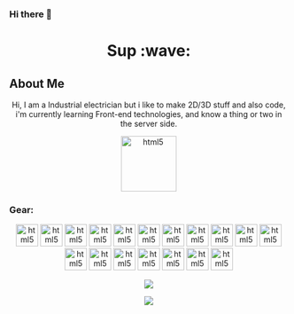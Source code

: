 ### Hi there 👋

<h1 align="center"> Sup :wave: </h1>

<h2> About Me </h2>

<p align="center">
  Hi, I am a Industrial electrician but i like to make 2D/3D stuff and also code, i'm
  currently learning Front-end technologies, and know a thing or two in the server side.
</p>

<p align="center">
<img
      src="https://cdn.jsdelivr.net/gh/cgmark101/blog@main/static/img/akane.logo.svg" alt="html5" width="100" height="100"
      style="max-width:100%;">
</p>

<h3>Gear:</h3>

<p align="center">
  <a href="https://fastapi.tiangolo.com/" target="_blank"><img
      src="https://cdn.jsdelivr.net/gh/cgmark101/CDN-stuff@main/dist/img/fastapi.svg" alt="html5" width="40" height="40"
      style="max-width:100%;"></a>
  <a href="https://www.python.org/" target="_blank"><img
      src="https://cdn.jsdelivr.net/gh/cgmark101/CDN-stuff@main/dist/img/python-icon.svg" alt="html5" width="40"
      height="40" style="max-width:100%;"></a>
  <a href="https://github.com/pypa/pip" target="_blank"><img
      src="https://cdn.jsdelivr.net/gh/cgmark101/CDN-stuff@main/dist/img/python-pip-logo.svg" alt="html5" width="40"
      height="40" style="max-width:100%;"></a>
  <a href="https://blender.org" target="_blank"><img
      src="https://cdn.jsdelivr.net/gh/cgmark101/CDN-stuff@main/dist/img/blender.svg" alt="html5" width="40" height="40"
      style="max-width:100%;"></a>
  <a href="https://flask.palletsprojects.com/en/master/" target="_blank"><img
      src="https://www.vectorlogo.zone/logos/pocoo_flask/pocoo_flask-icon.svg" alt="html5" width="40"
      height="40" style="max-width:100%;"></a>
  <a href="https://www.djangoproject.com/" target="_blank"><img
      src="https://cdn.jsdelivr.net/gh/cgmark101/CDN-stuff@main/dist/img/djangoproject-icon.svg" alt="html5" width="40"
      height="40" style="max-width:100%;"></a>
  <a href="https://deta.sh" target="_blank"><img
      src="https://cdn.jsdelivr.net/gh/cgmark101/CDN-stuff@main/dist/img/deta.svg" alt="html5" width="40" height="40"
      style="max-width:100%;"></a>
  <a href="https://html.spec.whatwg.org/" target="_blank"><img
      src="https://cdn.jsdelivr.net/gh/cgmark101/CDN-stuff@main/dist/img/html5-original-wordmark.svg" alt="html5"
      width="40" height="40" style="max-width:100%;"></a>
  <a href="https://www.w3.org/Style/CSS/" target="_blank"><img
      src="https://cdn.jsdelivr.net/gh/cgmark101/CDN-stuff@main/dist/img/css3-original-wordmark.svg" alt="html5"
      width="40" height="40" style="max-width:100%;"></a>
  <a href="https://www.javascript.com/" target="_blank"><img
      src="https://cdn.jsdelivr.net/gh/cgmark101/CDN-stuff@main/dist/img/javascript-original.svg" alt="html5" width="40"
      height="40" style="max-width:100%;"></a>
  <a href="https://expressjs.com/" target="_blank"><img
      src="https://www.vectorlogo.zone/logos/expressjs/expressjs-icon.svg" alt="html5" width="40" height="40"
      style="max-width:100%;"></a>
  <a href="https://nodejs.org/" target="_blank"><img src="https://www.vectorlogo.zone/logos/nodejs/nodejs-icon.svg"
      alt="html5" width="40" height="40" style="max-width:100%;"></a>
  <a href="https://www.npmjs.com/" target="_blank"><img src="https://www.vectorlogo.zone/logos/npmjs/npmjs-icon.svg"
      alt="html5" width="40" height="40" style="max-width:100%;"></a>
  <a href="https://www.mysql.com/" target="_blank"><img src="https://www.vectorlogo.zone/logos/mysql/mysql-icon.svg"
      alt="html5" width="40" height="40" style="max-width:100%;"></a>
  <a href="https://www.postgresql.org/" target="_blank"><img
      src="https://www.vectorlogo.zone/logos/postgresql/postgresql-icon.svg" alt="html5" width="40" height="40"
      style="max-width:100%;"></a>
  <a href="https://www.mongodb.com/" target="_blank"><img
      src="https://www.vectorlogo.zone/logos/mongodb/mongodb-icon.svg" alt="html5" width="40" height="40"
      style="max-width:100%;"></a>
  <a href="https://www.nginx.com/" target="_blank"><img src="https://www.vectorlogo.zone/logos/nginx/nginx-icon.svg"
      alt="html5" width="40" height="40" style="max-width:100%;"></a>
  <a href="https://ubuntu.com/" target="_blank"><img
      src="https://cdn.jsdelivr.net/gh/cgmark101/CDN-stuff@main/dist/img/ubuntu-icon.svg" alt="html5" width="40"
      height="40" style="max-width:100%;"></a>
</p>

<p align="center">
<img src="https://github-readme-stats-six-phi.vercel.app/api?username=cgmark101&show_icons=true&theme=radical"/>
</p>

<p align="center">
<img src="https://github-readme-stats-six-phi.vercel.app/api/top-langs/?username=cgmark101&show_icons=true&theme=radical"/>
</p>